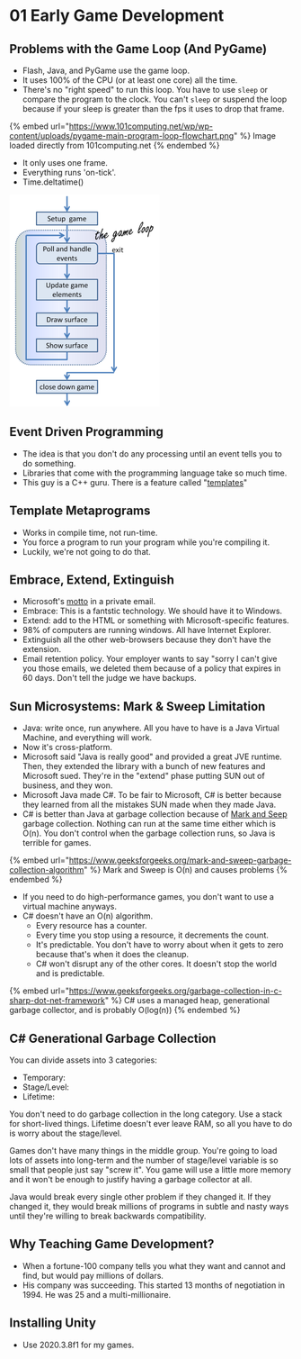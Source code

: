 # 01 Early Game Development

## Problems with the Game Loop (And PyGame)

* Flash, Java, and PyGame use the game loop.
* It uses 100% of the CPU (or at least one core) all the time.
* There's no "right speed" to run this loop. You have to use `sleep` or compare the program to the clock. You can't `sleep` or suspend the loop because if your sleep is greater than the fps it uses to drop that frame.

{% embed url="https://www.101computing.net/wp/wp-content/uploads/pygame-main-program-loop-flowchart.png" %}
Image loaded directly from 101computing.net
{% endembed %}

* It only uses one frame.
* Everything runs 'on-tick'.
* Time.deltatime()

![](<../../../../.gitbook/assets/image (641) (1) (1).png>)

## Event Driven Programming

* The idea is that you don't do any processing until an event tells you to do something.
* Libraries that come with the programming language take so much time.
* This guy is a C++ guru. There is a feature called "[templates](https://www.geeksforgeeks.org/template-metaprogramming-in-c/)"

## Template Metaprograms

* Works in compile time, not run-time.
* You force a program to run your program while you're compiling it.
* Luckily, we're not going to do that.&#x20;

## Embrace, Extend, Extinguish

* Microsoft's [motto](https://en.wikipedia.org/wiki/Embrace,\_extend,\_and\_extinguish) in a private email.
* Embrace: This is a fantstic technology. We should have it to Windows.
* Extend: add to the HTML or something with Microsoft-specific features.
* 98% of computers are running windows. All have Internet Explorer.
* Extinguish all the other web-browsers because they don't have the extension.
* Email retention policy. Your employer wants to say "sorry I can't give you those emails, we deleted them because of a policy that expires in 60 days. Don't tell the judge we have backups.

## Sun Microsystems: Mark & Sweep Limitation

* Java: write once, run anywhere. All you have to have is a Java Virtual Machine, and everything will work.
* Now it's cross-platform.
* Microsoft said "Java is really good" and provided a great JVE runtime. Then, they extended the library with a bunch of new features and Microsoft sued. They're in the "extend" phase putting SUN out of business, and they won.
* Microsoft Java made C#. To be fair to Microsoft, C# is better because they learned from all the mistakes SUN made when they made Java.
* C# is better than Java at garbage collection because of [Mark and Seep](https://www.geeksforgeeks.org/mark-and-sweep-garbage-collection-algorithm/) garbage collection. Nothing can run at the same time either which is O(n). You don't control when the garbage collection runs, so Java is terrible for games.&#x20;

{% embed url="https://www.geeksforgeeks.org/mark-and-sweep-garbage-collection-algorithm" %}
Mark and Sweep is O(n) and causes problems
{% endembed %}

* If you need to do high-performance games, you don't want to use a virtual machine anyways.
* C# doesn't have an O(n) algorithm.
  * Every resource has a counter.
  * Every time you stop using a resource, it decrements the count.
  * It's predictable. You don't have to worry about when it gets to zero because that's when it does the cleanup.
  * C# won't disrupt any of the other cores. It doesn't stop the world and is predictable.

{% embed url="https://www.geeksforgeeks.org/garbage-collection-in-c-sharp-dot-net-framework" %}
C# uses a managed heap, generational garbage collector, and is probably O(log(n))
{% endembed %}

## C# Generational Garbage Collection

You can divide assets into 3 categories:

* Temporary:&#x20;
* Stage/Level:&#x20;
* Lifetime:&#x20;

You don't need to do garbage collection in the long category. Use a stack for short-lived things. Lifetime doesn't ever leave RAM, so all you have to do is worry about the stage/level.

Games don't have many things in the middle group. You're going to load lots of assets into long-term and the number of stage/level variable is so small that people just say "screw it". You game will use a little more memory and it won't be enough to justify having a garbage collector at all.

Java would break every single other problem if they changed it. If they changed it, they would break millions of programs in subtle and nasty ways until they're willing to break backwards compatibility.



## Why Teaching Game Development?

* When a fortune-100 company tells you what they want and cannot and find, but would pay millions of dollars.
* His company was succeeding. This started 13 months of negotiation in 1994. He was 25 and a multi-millionaire.

## Installing Unity

* Use 2020.3.8f1 for my games.





